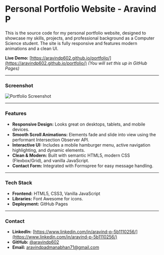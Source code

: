 # Personal Portfolio Website - Aravind P

This is the source code for my personal portfolio website, designed to showcase my skills, projects, and professional background as a Computer Science student. The site is fully responsive and features modern animations and a clean UI.

**Live Demo:** [https://aravindp602.github.io/portfolio/](https://aravindp602.github.io/portfolio/)  *(You will set this up in GitHub Pages)*

---

### Screenshot

![Portfolio Screenshot](assets/images/readme-screenshot.png)

---

### Features

*   **Responsive Design:** Looks great on desktops, tablets, and mobile devices.
*   **Smooth Scroll Animations:** Elements fade and slide into view using the performant Intersection Observer API.
*   **Interactive UI:** Includes a mobile hamburger menu, active navigation highlighting, and dynamic elements.
*   **Clean & Modern:** Built with semantic HTML5, modern CSS (Flexbox/Grid), and vanilla JavaScript.
*   **Contact Form:** Integrated with Formspree for easy message handling.

---

### Tech Stack

*   **Frontend:** HTML5, CSS3, Vanilla JavaScript
*   **Libraries:** Font Awesome for icons.
*   **Deployment:** GitHub Pages

---

### Contact

-   **LinkedIn:** [https://www.linkedin.com/in/aravind-p-5b1110256/](https://www.linkedin.com/in/aravind-p-5b1110256/)
-   **GitHub:** [@aravindp602](https://github.com/aravindp602)
-   **Email:** aravindpadmanabhan71@gmail.com